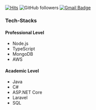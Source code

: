[![Hits](https://hits.seeyoufarm.com/api/count/incr/badge.svg?url=https%3A%2F%2Fgithub.com%2FLylant&count_bg=%23555555&title_bg=%23C0C0C0&icon=github.svg&icon_color=%231F1F1F&title=Hits&edge_flat=false)](https://hits.seeyoufarm.com)
![GitHub followers](https://img.shields.io/github/followers/Lylant?style=social)
[![Gmail Badge](https://img.shields.io/badge/-Gmail-d14836?style=flat-square&logo=Gmail&logoColor=white&link=mailto:pphantasm@gmail.com)](mailto:pphantasm@gmail.com)

### Tech-Stacks

#### Professional Level
* Node.js
* TypeScript
* MongoDB
* AWS

#### Academic Level
* Java
* C#
* ASP.NET Core
* Laravel
* SQL
